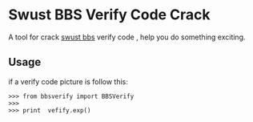 Swust BBS Verify Code Crack
====================================
A tool for crack [swust bbs](http://bbs.swust.edu.cn/) verify code , help you do something exciting.

Usage
----------------------------------
if a verify code picture is follow this:

    >>> from bbsverify import BBSVerify
    >>>
    >>> print  vefify.exp()
    

